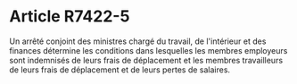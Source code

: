 # Article R7422-5

  
Un arrêté conjoint des ministres chargé du travail, de l'intérieur et des finances détermine les conditions dans lesquelles les membres employeurs sont indemnisés de leurs frais de déplacement et les membres travailleurs de leurs frais de déplacement et de leurs pertes de salaires.